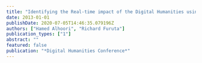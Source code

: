 ```yaml
---
title: "Identifying the Real-time impact of the Digital Humanities using Social Media Measures"
date: 2013-01-01
publishDate: 2020-07-05T14:46:35.079196Z
authors: ["Hamed Alhoori", "Richard Furuta"]
publication_types: ["1"]
abstract: ""
featured: false
publication: "*Digital Humanities Conference*"
---
```



